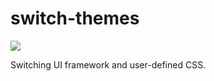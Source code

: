 # switch-themes

![](https://github.com/haofo/switch-themes/workflows/.github/workflows/nodejs.yml/badge.svg)

Switching UI framework and user-defined CSS.
